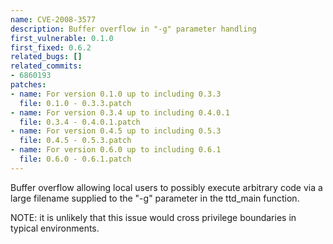 ```yaml
---
name: CVE-2008-3577
description: Buffer overflow in "-g" parameter handling
first_vulnerable: 0.1.0
first_fixed: 0.6.2
related_bugs: []
related_commits:
- 6860193
patches:
- name: For version 0.1.0 up to including 0.3.3
  file: 0.1.0 - 0.3.3.patch
- name: For version 0.3.4 up to including 0.4.0.1
  file: 0.3.4 - 0.4.0.1.patch
- name: For version 0.4.5 up to including 0.5.3
  file: 0.4.5 - 0.5.3.patch
- name: For version 0.6.0 up to including 0.6.1
  file: 0.6.0 - 0.6.1.patch
---
```


Buffer overflow allowing local users to possibly execute arbitrary code via a
large filename supplied to the "-g" parameter in the ttd_main function.

NOTE: it is unlikely that this issue would cross privilege boundaries in
typical environments.
